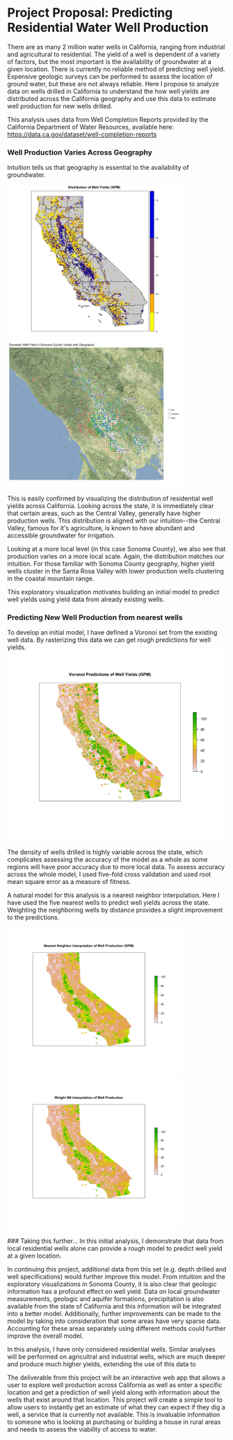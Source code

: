 # Project Proposal: Predicting Residential Water Well Production

There are as many 2 million water wells in California, ranging from industrial and agricultural to residential.
The yield of a well is dependent of a variety of factors, but the most important is the availability of groundwater at a given location.
There is currently no reliable method of predicting well yield. Expensive geologic surveys can be performed to assess the location of ground water, but these are not always reliable.
Here I propose to analyze data on wells drilled in California to understand the how well yields are distributed across the California geography and use this data to estimate well production for new wells drilled.


This analysis uses data from Well Completion Reports provided by the California Department of Water Resources, available here: https://data.ca.gov/dataset/well-completion-reports

### Well Production Varies Across Geography

Intuition tells us that geography is essential to the availability of groundwater.   
<p float="left">
  <img src="/Well_yield_plot.png" width="400" />
  <img src="/Sonoma_plot.png" width="400" /> 
</p>
This is easily confirmed by visualizing the distribution of residential well yields across California. Looking across the state, it is immediately clear that certain areas, such as the Central Valley, generally have higher production wells. This distribution is aligned with our intuition--the Central Valley, famous for it's agriculture, is known to have abundant and accessible groundwater for irrigation. 

Looking at a more local level (in this case Sonoma County), we also see that production varies on a more local scale. Again, the distribution matches our intuition. For those familiar with Sonoma County geography, higher yield wells cluster in the Santa Rosa Valley with lower production wells clustering in the coastal mountain range.

This exploratory visualization motivates building an initial model to predict well yields using yield data from already existing wells.

### Predicting New Well Production from nearest wells

To develop an initial model, I have defined a Voronoi set from the existing well data. By rasterizing this data we can get rough predictions for well yields. 
![Alt text](/Voronoi_plot.png?raw=true)

The density of wells drilled is highly variable across the state, which complicates assessing the accuracy of the model as a whole as some regions will have poor accuracy due to more local data. To assess accuracy across the whole model, I used five-fold cross validation and used root mean square error as a measure of fitness.

A natural model for this analysis is a nearest neighbor interpolation. Here I have used the five nearest wells to predict well yields across the state. Weighting the neighboring wells by distance provides a slight improvement to the predictions.
<p float="left">
  <img src="/Nn_interp_plot.png" width="400" />
  <img src="/Wnn_interp_plot.png" width="400" /> 
</p>
### Taking this further...
In this initial analysis, I demonstrate that data from local residential wells alone can provide a rough model to predict well yield at a given location. 

In continuing this project, additional data from this set (e.g. depth drilled and well specifications) would further improve this model. From intuition and the exploratory visualizations in Sonoma County, it is also clear that geologic information has a profound effect on well yield. Data on local groundwater measurements, geologic and aquifer formations, precipitation is also available from the state of California and this information will be integrated into a better model. Additionally, further improvements can be made to the model by taking into consideration that some areas have very sparse data. Accounting for these areas separately using different methods could further improve the overall model.

In this analysis, I have only considered residential wells. Similar analyses will be performed on agricultral and industrial wells, which are much deeper and produce much higher yields, extending the use of this data to 

The deliverable from this project will be an interactive web app that allows a user to explore well production across California as well as enter a specific location and get a prediction of well yield along with information about the wells that exist around that location. This project will create a simple tool to allow users to instantly get an estimate of what they can expect if they dig a well, a service that is currently not available. This is invaluable information to someone who is looking at purchasing or building a house in rural areas and needs to assess the viability of access to water.






